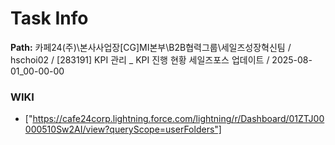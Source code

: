 # Task Info

**Path:** 카페24(주)\본사사업장\[CG]MI본부\B2B협력그룹\세일즈성장혁신팀 / hschoi02 / [283191] KPI 관리 _ KPI 진행 현황 세일즈포스 업데이트 / 2025-08-01_00-00-00

### WIKI
- ["https://cafe24corp.lightning.force.com/lightning/r/Dashboard/01ZTJ00000510Sw2AI/view?queryScope=userFolders"]

